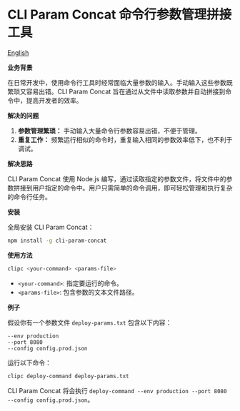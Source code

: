 # CLI Param Concat 命令行参数管理拼接工具

[English](./README.md)

**业务背景**

在日常开发中，使用命令行工具时经常面临大量参数的输入。手动输入这些参数既繁琐又容易出错。CLI Param Concat 旨在通过从文件中读取参数并自动拼接到命令中，提高开发者的效率。

**解决的问题**

1. **参数管理繁琐：** 手动输入大量命令行参数容易出错，不便于管理。
2. **重复工作：** 频繁运行相似的命令时，重复输入相同的参数效率低下，也不利于调试。

**解决思路**

CLI Param Concat 使用 Node.js 编写，通过读取指定的参数文件，将文件中的参数拼接到用户指定的命令中。用户只需简单的命令调用，即可轻松管理和执行复杂的命令行任务。

**安装**

全局安装 CLI Param Concat：

```bash
npm install -g cli-param-concat
```

**使用方法**

```bash
clipc <your-command> <params-file>
```

- `<your-command>`: 指定要运行的命令。
- `<params-file>`: 包含参数的文本文件路径。

**例子**

假设你有一个参数文件 `deploy-params.txt` 包含以下内容：

```plaintext
--env production
--port 8080
--config config.prod.json
```

运行以下命令：

```bash
clipc deploy-command deploy-params.txt
```

CLI Param Concat 将会执行 `deploy-command --env production --port 8080 --config config.prod.json`。
